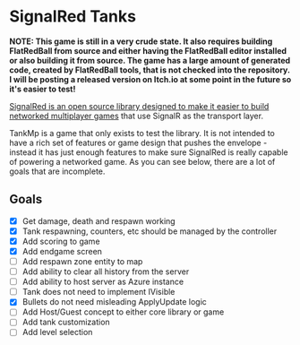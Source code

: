 # SignalRed Tanks

**NOTE: This game is still in a very crude state. It also requires building FlatRedBall from source and either having the FlatRedBall editor installed or also building it from source. The game has a large amount of generated code, created by FlatRedBall tools, that is not checked into the repository. I will be posting a released version on Itch.io at some point in the future so it's easier to test!**

[SignalRed is an open source library designed to make it easier to build networked multiplayer games](https://github.com/profexorgeek/SignalRed) that use SignalR as the transport layer.

TankMp is a game that only exists to test the library. It is not intended to have a rich set of features or game design that pushes the envelope - instead it has just enough features to make sure SignalRed is really capable of powering a networked game. As you can see below, there are a lot of goals that are incomplete.


## Goals

- [x] Get damage, death and respawn working
- [x] Tank respawning, counters, etc should be managed by the controller
- [x] Add scoring to game
- [x] Add endgame screen
- [ ] Add respawn zone entity to map
- [ ] Add ability to clear all history from the server
- [ ] Add ability to host server as Azure instance
- [ ] Tank does not need to implement IVisible
- [x] Bullets do not need misleading ApplyUpdate logic
- [ ] Add Host/Guest concept to either core library or game
- [ ] Add tank customization
- [ ] Add level selection
